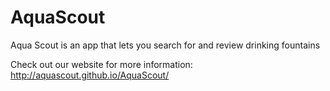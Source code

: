 # AquaScout

Aqua Scout is an app that lets you search for and review drinking fountains

Check out our website for more information: http://aquascout.github.io/AquaScout/
